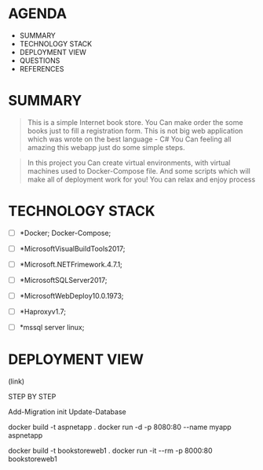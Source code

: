 
# AGENDA

* SUMMARY
* TECHNOLOGY STACK
* DEPLOYMENT VIEW
* QUESTIONS
* REFERENCES

# SUMMARY

> This is a simple Internet book store. You Can make order the some books just to fill a registration form.
>	This is not big web application which was wrote on the best language - C#
> You Can feeling all amazing this webapp just do some simple steps.

> In this project you Can create virtual environments, with virtual machines used to Docker-Compose file.
> And some scripts  which will make all of deployment work for you!
> You can relax and enjoy process


# TECHNOLOGY STACK

- [ ] *Docker;	Docker-Compose;
- [ ] *MicrosoftVisualBuildTools2017;
- [ ] *Microsoft.NETFrimework.4.7.1; 	
- [ ] *MicrosoftSQLServer2017; 			
- [ ] *MicrosoftWebDeploy10.0.1973; 	
- [ ] *Haproxyv1.7; 
- [ ] *mssql server linux;


# DEPLOYMENT VIEW

(link)


STEP BY STEP






Add-Migration init
Update-Database





 docker build -t aspnetapp .
 docker run -d -p 8080:80 --name myapp aspnetapp
 
 
 docker build -t bookstoreweb1 .
 docker run -it --rm -p 8000:80 bookstoreweb1
 
 
 
